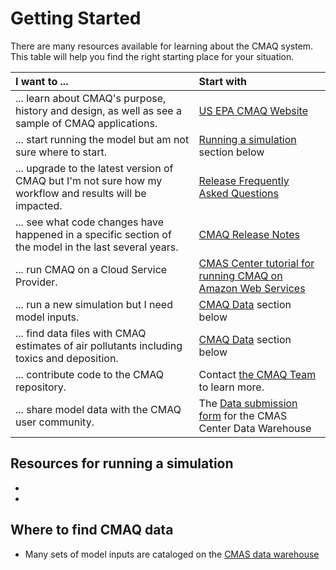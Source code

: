 # Getting Started

There are many resources available for learning about the CMAQ system.  This table will help you find the right starting place for your situation. 

|**I want to ...**|**Start with**|
|:--------------|:----|
|... learn about CMAQ's purpose, history and design, as well as see a sample of CMAQ applications. | [US EPA CMAQ Website](www.epa.gov/cmaq)|
|... start running the model but am not sure where to start. | [Running a simulation](#getting_running) section below |
|... upgrade to the latest version of CMAQ but I'm not sure how my workflow and results will be impacted. | [Release Frequently Asked Questions](./Release_FAQ/README.md) |
|... see what code changes have happened in a specific section of the model in the last several years. | [CMAQ Release Notes](./Release_Notes/README.md)|
|... run CMAQ on a Cloud Service Provider. | [CMAS Center tutorial for running CMAQ on Amazon Web Services](https://pcluster-cmaq.readthedocs.io/en/latest/index.html) |
|... run a new simulation but I need model inputs. |[CMAQ Data](#cmaq_data) section below|
|... find data files with CMAQ estimates of air pollutants including toxics and deposition. | [CMAQ Data](#cmaq_data) section below|
|... contribute code to the CMAQ repository. | Contact [the CMAQ Team](mailto:CMAQ_Team@epa.gov) to learn more.|
|... share model data with the CMAQ user community. | The [Data submission form](https://docs.google.com/forms/d/1lH6UdllyVvD-ISATfPxMqwe3Xr6n2ed6AiGkEspxVag/) for the CMAS Center Data Warehouse| 

<a id=getting_running></a>
## Resources for running a simulation
*
*

<a id=cmaq_data></a>
## Where to find CMAQ data
* Many sets of model inputs are cataloged on the [CMAS data warehouse](https://dataverse.unc.edu/dataverse/cmascenter)
